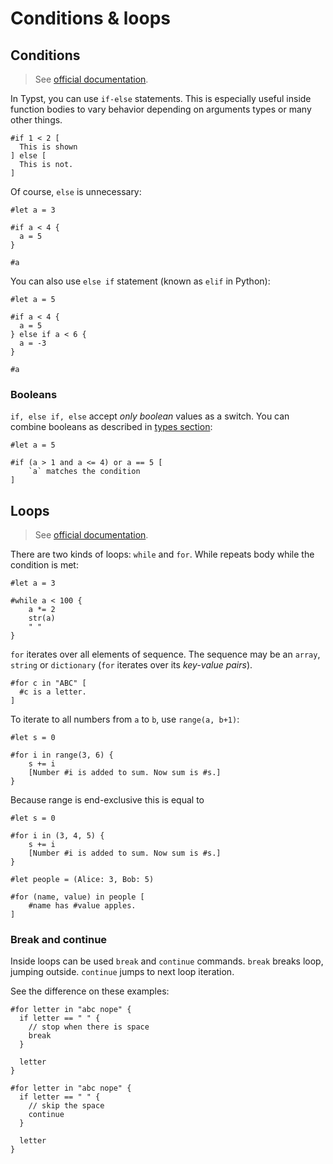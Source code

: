 # Conditions & loops

## Conditions
> See [official documentation](https://typst.app/docs/reference/scripting/#conditionals).

In Typst, you can use `if-else` statements.
This is especially useful inside function bodies to vary behavior depending on arguments types or many other things.

```typ
#if 1 < 2 [
  This is shown
] else [
  This is not.
]
```

Of course, `else` is unnecessary:

```typ
#let a = 3

#if a < 4 {
  a = 5
}

#a
```

You can also use `else if` statement (known as `elif` in Python):

```typ
#let a = 5

#if a < 4 {
  a = 5
} else if a < 6 {
  a = -3
}

#a
```

### Booleans

`if, else if, else` accept _only boolean_ values as a switch.
You can combine booleans as described in [types section](./types.md#boolean-bool):

```typ
#let a = 5

#if (a > 1 and a <= 4) or a == 5 [
    `a` matches the condition
]
```

## Loops

> See [official documentation](https://typst.app/docs/reference/scripting/#loops).

There are two kinds of loops: `while` and `for`. While repeats body while the condition is met:

```typ
#let a = 3

#while a < 100 {
    a *= 2
    str(a)
    " "
}
```

`for` iterates over all elements of sequence. The sequence may be an `array`, `string`
or `dictionary` (`for` iterates over its _key-value pairs_).

```typ
#for c in "ABC" [
  #c is a letter.
]
```

To iterate to all numbers from `a` to `b`, use `range(a, b+1)`:

```typ
#let s = 0

#for i in range(3, 6) {
    s += i
    [Number #i is added to sum. Now sum is #s.]
}
```

Because range is end-exclusive this is equal to

```typ
#let s = 0

#for i in (3, 4, 5) {
    s += i
    [Number #i is added to sum. Now sum is #s.]
}
```

```typ
#let people = (Alice: 3, Bob: 5)

#for (name, value) in people [
    #name has #value apples.
]
```

### Break and continue

Inside loops can be used `break` and `continue` commands. `break` breaks loop, jumping outside. `continue` jumps to next loop iteration.

See the difference on these examples:

```typ
#for letter in "abc nope" {
  if letter == " " {
    // stop when there is space
    break
  }

  letter
}
```

```typ
#for letter in "abc nope" {
  if letter == " " {
    // skip the space
    continue
  }

  letter
}
```
